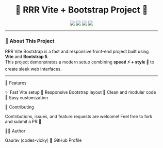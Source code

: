<h1 align="center">🚀 RRR Vite + Bootstrap Project 🌟</h1>

<p align="center">
  <img src="https://img.shields.io/badge/Vite-%5E5.0-blueviolet?logo=vite&logoColor=white" />
  <img src="https://img.shields.io/badge/Bootstrap-%5E5.3.0-blue?logo=bootstrap&logoColor=white" />
  <img src="https://img.shields.io/badge/License-MIT-green" />
  <img src="https://img.shields.io/github/stars/codes-vicky/RRR-vite-Bootstrap?style=social" />
</p>

---

### 🎯 **About This Project**
RRR Vite Bootstrap is a fast and responsive front-end project built using **Vite** and **Bootstrap 5**.  
This project demonstrates a modern setup combining **speed ⚡ + style 💅** to create sleek web interfaces.

---
🌈 Features

✨ Fast Vite setup
🎯 Responsive Bootstrap layout
🧱 Clean and modular code
🧩 Easy customization


🤝 Contributing

Contributions, issues, and feature requests are welcome!
Feel free to fork and submit a PR 💪

🧑‍💻 Author

Gaurav (codes-vicky)
🔗 GitHub Profile
